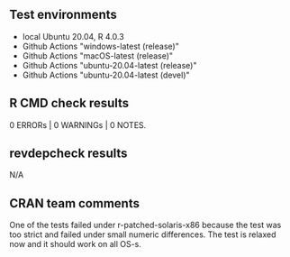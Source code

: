 ## Test environments

* local Ubuntu 20.04, R 4.0.3
* Github Actions "windows-latest (release)"
* Github Actions "macOS-latest (release)"
* Github Actions "ubuntu-20.04-latest (release)"
* Github Actions "ubuntu-20.04-latest (devel)"

## R CMD check results

0 ERRORs | 0 WARNINGs | 0 NOTES.

## revdepcheck results
N/A

## CRAN team comments
One of the tests failed under r-patched-solaris-x86 because
the test was too strict and failed under small numeric differences. 
The test is relaxed now and it should work on all OS-s. 


